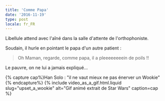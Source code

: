```yaml
---
title: 'Comme Papa'
date: '2016-11-19'
type: post
locale: fr_FR
---
```


Libellule attend avec l'aîné dans la salle d'attente de l'orthophoniste. 

<!-- more -->

Soudain, il hurle en pointant le papa d'un autre patient :

> Oh Maman, regarde, comme papa, il a pleeeeeeeein de poils !!

Le pauvre, on ne lui a jamais expliqué…

{% capture cap%}Han Solo : "il ne vaut mieux ne pas énerver un Wookie"{% endcapture%}
{% include video_as_a_gif.html.liquid
    slug="upset_a_wookie"
    alt="Gif animé extrait de Star Wars"
    caption=cap
%}